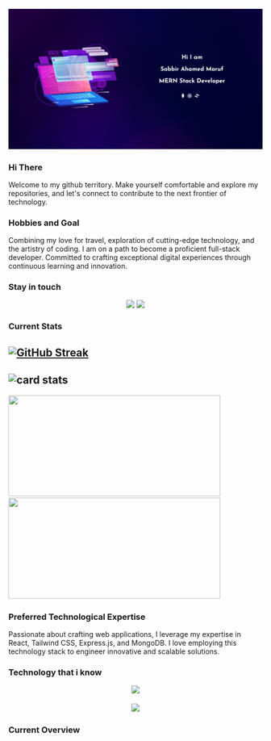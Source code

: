 <!-- banner -->
![Banner](/Assets/banner.jpg "banner")

<!-- Greetings -->
### Hi There

Welcome to my github territory. Make yourself comfortable and explore my repositories, and let's connect to contribute to the next frontier of technology. 

<!-- Hobbies -->
### Hobbies and Goal

Combining my love for travel, exploration of cutting-edge technology, and the artistry of coding. I am on a path to become a proficient full-stack developer. Committed to crafting exceptional digital experiences through continuous learning and innovation.

<!-- Stay in touch -->
### Stay in touch

<div align="center">
<a href="mailto:sabbirahamedmaruf02@gmail.com"><img src="https://img.shields.io/badge/Gmail-D14836?style=for-the-badge&logo=gmail&logoColor=white"/></a>
<a href="https://www.linkedin.com/in/sabbir-ahamed-maruf"><img src="https://img.shields.io/badge/LinkedIn-0077B5?style=for-the-badge&logo=linkedin&logoColor=white"/></a>
</div>

<!-- Stats -->

###  Current Stats

[![GitHub Streak](https://github-readme-streak-stats.herokuapp.com?user=SabbirAhamedMaruf&theme=nightowl&hide_border=true&border_radius=0&card_width=850)](https://git.io/streak-stats)
--
![card stats](https://github-profile-summary-cards.vercel.app/api/cards/profile-details?username=SabbirAhamedMaruf&theme=nightowl&card_width=850)
--
<div>
<img src="https://github-profile-summary-cards.vercel.app/api/cards/most-commit-language?username=SabbirAhamedMaruf&theme=nightowl" width="420px" height="200px"/>

<img src="https://github-profile-summary-cards.vercel.app/api/cards/stats?username=SabbirAhamedMaruf&theme=nightowl" width="420px" height="200px"/>
</div>

### Preferred Technological Expertise

Passionate about crafting web applications, I leverage my expertise in React, Tailwind CSS, Express.js, and MongoDB. I love employing this technology stack to engineer innovative and scalable solutions.

### Technology that i know
<p align="center">
    <img src="https://skillicons.dev/icons?i=html,css,tailwind,js,react,express,mongodb" /><br><br>
    <img src="https://skillicons.dev/icons?i=vscode,git,github,figma,netlify,vercel" />
</p>


### Current Overview


